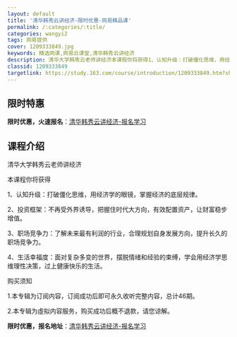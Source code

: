 ```yaml
---
layout: default
title: '清华韩秀云讲经济-限时优惠-网易精品课'
permalink: /:categories/:title/
categories: wangyi2
tags: 网易提供
cover: 1209333849.jpg
keywords: 精选网课,网易云课堂,清华韩秀云讲经济
description: 清华大学韩秀云老师讲经济本课程你将获得1、认知升级：打破僵化思维，用经济学的眼镜，掌握经济的底层规律。2、投资框架：不再
classid: 1209333849
targetlink: https://study.163.com/course/introduction/1209333849.htm?share=1&shareId=1025206652&utm_campaign=share&utm_medium=iphoneShare&utm_source=&utm_u=1025206652
---
```


## 限时特惠

**限时优惠，火速报名**：[清华韩秀云讲经济-报名学习](https://study.163.com/course/introduction/1209333849.htm?share=1&shareId=1025206652&utm_campaign=share&utm_medium=iphoneShare&utm_source=&utm_u=1025206652)

## 课程介绍

清华大学韩秀云老师讲经济

本课程你将获得

1、认知升级：打破僵化思维，用经济学的眼镜，掌握经济的底层规律。

2、投资框架：不再受外界诱导，把握住时代大方向，有效配置资产，让财富稳步增值。

3、职场竞争力：了解未来最有利润的行业，合理规划自身发展方向，提升长久的职场竞争力。

4、生活幸福度：面对复杂多变的世界，摆脱情绪和经验的束缚，学会用经济学思维理性决策，过上健康快乐的生活。



购买须知

1.本专辑为订阅内容，订阅成功后即可永久收听完整内容，总计46期。

2.本专辑为虛拟内容服务，购买成功后概不退款，请您谅解。

**限时优惠，报名地址**：[清华韩秀云讲经济-报名学习](https://study.163.com/course/introduction/1209333849.htm?share=1&shareId=1025206652&utm_campaign=share&utm_medium=iphoneShare&utm_source=&utm_u=1025206652)

